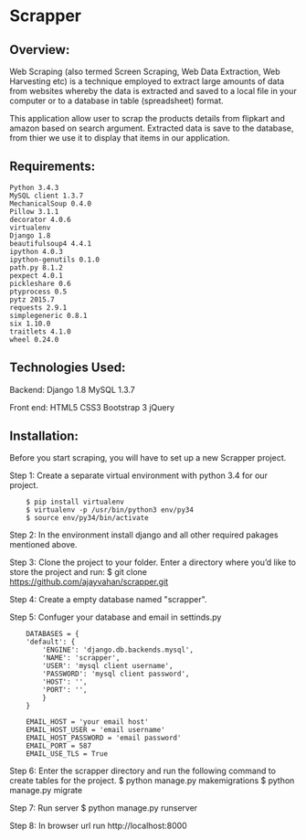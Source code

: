 Scrapper
====================================================================
Overview:
--------------------------------------------------------------------
Web Scraping (also termed Screen Scraping, Web Data Extraction, Web Harvesting etc) is a technique employed to extract large amounts of data from websites whereby the data is extracted and saved to a local file in your computer or to a database in table (spreadsheet) format. 

This application allow user to scrap the products details from flipkart and amazon based on search argument. Extracted data is save to the database, from thier we use it to display that items in our application.


Requirements:
--------------------------------------------------------------------

	Python 3.4.3
	MySQL client 1.3.7
	MechanicalSoup 0.4.0
	Pillow 3.1.1
	decorator 4.0.6
	virtualenv
	Django 1.8
	beautifulsoup4 4.4.1
	ipython 4.0.3
	ipython-genutils 0.1.0
	path.py 8.1.2
	pexpect 4.0.1
	pickleshare 0.6
	ptyprocess 0.5
	pytz 2015.7
	requests 2.9.1
	simplegeneric 0.8.1
	six 1.10.0
	traitlets 4.1.0
	wheel 0.24.0


Technologies Used:
---------------------------------------------------------------------

Backend:
	Django 1.8
	MySQL 1.3.7

Front end:
	HTML5
	CSS3
	Bootstrap 3
	jQuery

Installation:
----------------------------------------------------------------------

Before you start scraping, you will have to set up a new Scrapper project.

Step 1: Create a separate virtual environment with python 3.4 for our project.
		
		$ pip install virtualenv
		$ virtualenv -p /usr/bin/python3 env/py34
		$ source env/py34/bin/activate

Step 2: In the environment install django and all other required pakages mentioned above.

Step 3: Clone the project to your folder. Enter a directory where you’d like to store the project and run:
		$ git clone https://github.com/ajayvahan/scrapper.git


Step 4: Create a empty database named "scrapper".

Step 5: Confuger your database and email in settinds.py

		DATABASES = {
	    'default': {
	        'ENGINE': 'django.db.backends.mysql',
	        'NAME': 'scrapper',
	        'USER': 'mysql client username',
	        'PASSWORD': 'mysql client password',
	        'HOST': '',
	        'PORT': '',
	    	}
		}

		EMAIL_HOST = 'your email host'
		EMAIL_HOST_USER = 'email username'
		EMAIL_HOST_PASSWORD = 'email password'
		EMAIL_PORT = 587
		EMAIL_USE_TLS = True


Step 6: Enter the scrapper directory and run the following command to create tables for the project.
		$ python manage.py makemigrations
		$ python manage.py migrate

Step 7: Run server
		$ python manage.py runserver

Step 8: In browser url run  http://localhost:8000
